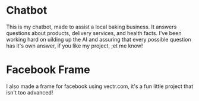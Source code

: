 # Chatbot
This is my chatbot, made to assist a local baking business.
It answers questions about products, delivery services, and health facts.
I've been working hard on uilding up the AI and assuring that every possible question has it's own answer, if you like my project, ;et me know!
# Facebook Frame
I also made a frame for facebook using vectr.com, it's a fun little project that isn't too advanced!
